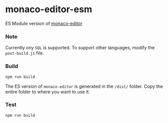 # monaco-editor-esm
ES Module version of [monaco-editor](https://github.com/microsoft/monaco-editor)

### Note
Currently ony `SQL` is supported. To support other languages, modify the `post-build.js` file.

### Build
```
npm run build
```

The ES version of `monaco-editor` is generated in the  `/dist/` folder. Copy the entire folder to where you want to use it.

### Test
```
npm run build
```